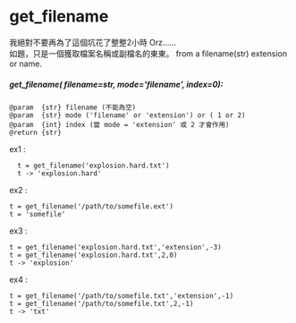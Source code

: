 # get_filename

我絕對不要再為了這個坑花了整整2小時 Orz......    
如題，只是一個獲取檔案名稱或副檔名的東東。
from a filename(str) extension or name.     


##### get_filename( filename=str, mode='filename', index=0):

    @param  {str} filename (不能為空)
    @param  {str} mode ('filename' or 'extension') or ( 1 or 2)
    @param  {int} index (當 mode = 'extension' 或 2 才會作用)
    @return {str}

  ex1 :

      t = get_filename('explosion.hard.txt')
      t -> 'explosion.hard'

  ex2 :

    t = get_filename('/path/to/somefile.ext')
    t = 'somefile'

  ex3 :

    t = get_filename('explosion.hard.txt','extension',-3)
    t = get_filename('explosion.hard.txt',2,0)
    t -> 'explosion'

  ex4 :

    t = get_filename('/path/to/somefile.txt','extension',-1)
    t = get_filename('/path/to/somefile.txt',2,-1)
    t -> 'txt'
